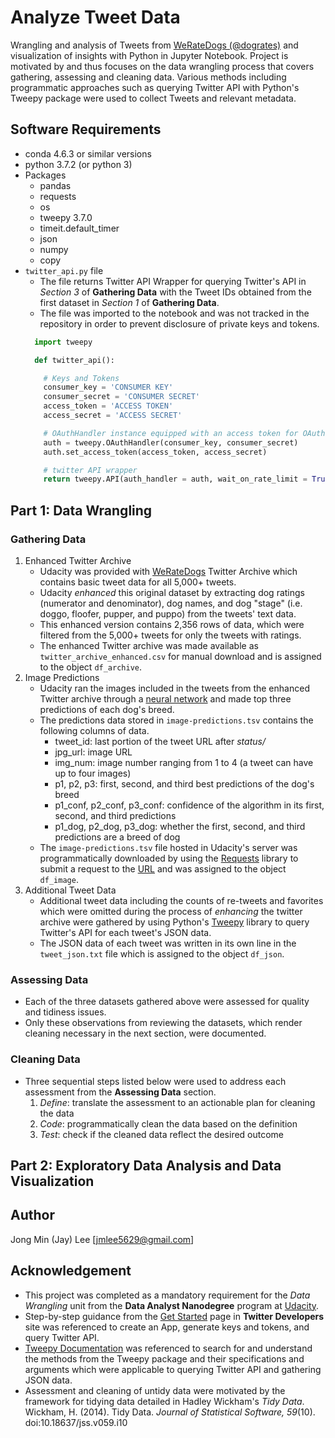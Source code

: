 # Analyze Tweet Data
Wrangling and analysis of Tweets from [WeRateDogs (@dogrates)](https://twitter.com/dog_rates) and visualization of insights with Python in Jupyter Notebook. Project is motivated by and thus focuses on the data wrangling process that covers gathering, assessing and cleaning data. Various methods including programmatic approaches such as querying Twitter API with Python's Tweepy package were used to collect Tweets and relevant metadata.

## Software Requirements
* conda 4.6.3 or similar versions
* python 3.7.2 (or python 3)
* Packages
  - pandas
  - requests
  - os
  - tweepy 3.7.0
  - timeit.default_timer
  - json
  - numpy
  - copy
* `twitter_api.py` file
  - The file returns Twitter API Wrapper for querying Twitter's API in _Section 3_ of __Gathering Data__ with the Tweet IDs obtained from the first dataset in _Section 1_ of __Gathering Data__.
  - The file was imported to the notebook and was not tracked in the repository in order to prevent disclosure of private keys and tokens.
  ```python
    import tweepy

    def twitter_api():

      # Keys and Tokens
      consumer_key = 'CONSUMER KEY'
      consumer_secret = 'CONSUMER SECRET'
      access_token = 'ACCESS TOKEN'
      access_secret = 'ACCESS SECRET'

      # OAuthHandler instance equipped with an access token for OAuth Authentication
      auth = tweepy.OAuthHandler(consumer_key, consumer_secret)
      auth.set_access_token(access_token, access_secret)

      # twitter API wrapper
      return tweepy.API(auth_handler = auth, wait_on_rate_limit = True, wait_on_rate_limit_notify = True)
  ```

## Part 1: Data Wrangling
### Gathering Data
1. Enhanced Twitter Archive
    * Udacity was provided with [WeRateDogs](https://twitter.com/dog_rates) Twitter Archive which contains basic tweet data for all 5,000+ tweets.
    * Udacity _enhanced_ this original dataset by extracting dog ratings (numerator and denominator), dog names, and dog "stage" (i.e. doggo, floofer, pupper, and puppo) from the tweets' text data.
    * This enhanced version contains 2,356 rows of data, which were filtered from the 5,000+ tweets for only the tweets with ratings.
    * The enhanced Twitter archive was made available as `twitter_archive_enhanced.csv` for manual download and is assigned to the object `df_archive`.
2. Image Predictions
    * Udacity ran the images included in the tweets from the enhanced Twitter archive through a [neural network](https://www.youtube.com/watch?v=2-Ol7ZB0MmU) and made top three predictions of each dog's breed.
    * The predictions data stored in `image-predictions.tsv` contains the following columns of data.
        - tweet_id: last portion of the tweet URL after _status/_
        - jpg_url: image URL
        - img_num: image number ranging from 1 to 4 (a tweet can have up to four images)
        - p1, p2, p3: first, second, and third best predictions of the dog's breed
        - p1_conf, p2_conf, p3_conf: confidence of the algorithm in its first, second, and third predictions
        - p1_dog, p2_dog, p3_dog: whether the first, second, and third predictions are a breed of dog
    * The `image-predictions.tsv` file hosted in Udacity's server was programmatically downloaded by using the [Requests](http://docs.python-requests.org/en/master/) library to submit a request to the [URL](https://d17h27t6h515a5.cloudfront.net/topher/2017/August/599fd2ad_image-predictions/image-predictions.tsv) and was assigned to the object `df_image`.
3. Additional Tweet Data
    * Additional tweet data including the counts of re-tweets and favorites which were omitted during the process of _enhancing_ the twitter archive were gathered by using Python's [Tweepy](http://www.tweepy.org/) library to query Twitter's API for each tweet's JSON data.
    * The JSON data of each tweet was written in its own line in the `tweet_json.txt` file which is assigned to the object `df_json`.

### Assessing Data
* Each of the three datasets gathered above were assessed for quality and tidiness issues.
* Only these observations from reviewing the datasets, which render cleaning necessary in the next section, were documented.

### Cleaning Data
* Three sequential steps listed below were used to address each assessment from the __Assessing Data__ section.
  1. _Define_: translate the assessment to an actionable plan for cleaning the data
  2. _Code_: programmatically clean the data based on the definition
  3. _Test_: check if the cleaned data reflect the desired outcome

## Part 2: Exploratory Data Analysis and Data Visualization

## Author
Jong Min (Jay) Lee [jmlee5629@gmail.com]

## Acknowledgement
* This project was completed as a mandatory requirement for the _Data Wrangling_ unit from the __Data Analyst Nanodegree__ program at [Udacity](https://www.udacity.com/).
* Step-by-step guidance from the [Get Started](https://developer.twitter.com/en/account/get-started) page in __Twitter Developers__ site was referenced to create an App, generate keys and tokens, and query Twitter API.
* [Tweepy Documentation](http://docs.tweepy.org/en/3.7.0/) was referenced to search for and understand the methods from the Tweepy package and their specifications and arguments which were applicable to querying Twitter API and gathering JSON data.
* Assessment and cleaning of untidy data were motivated by the framework for tidying data detailed in Hadley Wickham's _Tidy Data_.
  Wickham, H. (2014). Tidy Data. _Journal of Statistical Software, 59_(10). doi:10.18637/jss.v059.i10
